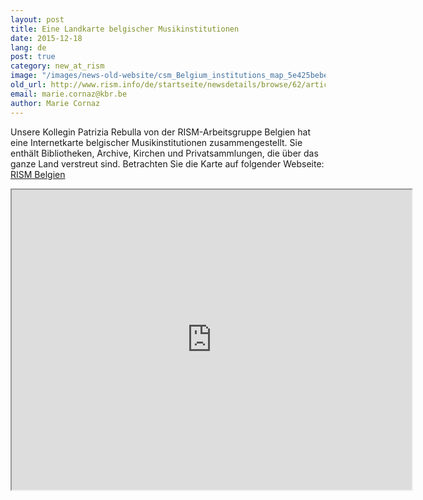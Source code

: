 ```yaml
---
layout: post
title: Eine Landkarte belgischer Musikinstitutionen
date: 2015-12-18
lang: de
post: true
category: new_at_rism
image: "/images/news-old-website/csm_Belgium_institutions_map_5e425bebe5.jpg"
old_url: http://www.rism.info/de/startseite/newsdetails/browse/62/article/64/an-interactive-map-of-musical-institutions-in-belgium.html
email: marie.cornaz@kbr.be
author: Marie Cornaz
---
```


Unsere Kollegin Patrizia Rebulla von der RISM-Arbeitsgruppe Belgien hat eine Internetkarte belgischer Musikinstitutionen zusammengestellt. Sie enthält Bibliotheken, Archive, Kirchen und Privatsammlungen, die über das ganze Land verstreut sind. Betrachten Sie die Karte auf folgender Webseite: [RISM Belgien](/working-groups.html)


<iframe src="https://www.google.com/maps/d/embed?mid=zVkEV29Tbhz0.kJsXPEbQlNAA" width="640" height="480"></iframe>

